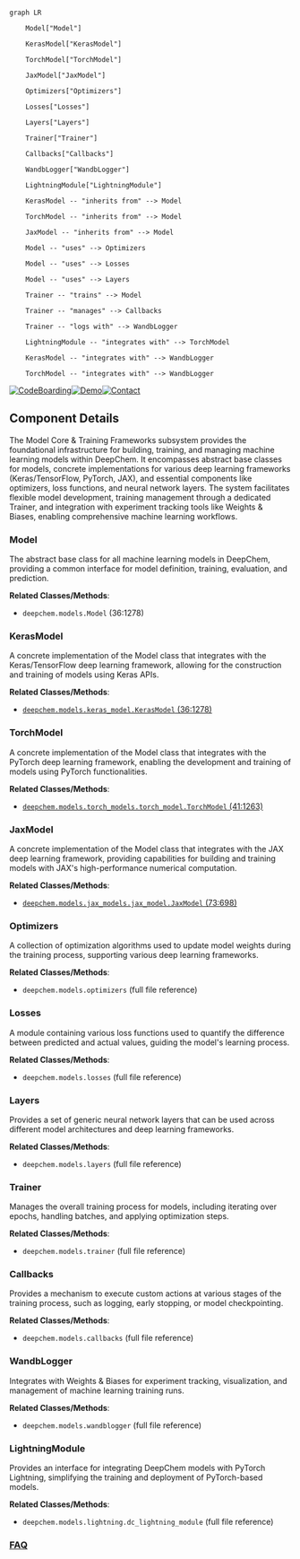 ```mermaid

graph LR

    Model["Model"]

    KerasModel["KerasModel"]

    TorchModel["TorchModel"]

    JaxModel["JaxModel"]

    Optimizers["Optimizers"]

    Losses["Losses"]

    Layers["Layers"]

    Trainer["Trainer"]

    Callbacks["Callbacks"]

    WandbLogger["WandbLogger"]

    LightningModule["LightningModule"]

    KerasModel -- "inherits from" --> Model

    TorchModel -- "inherits from" --> Model

    JaxModel -- "inherits from" --> Model

    Model -- "uses" --> Optimizers

    Model -- "uses" --> Losses

    Model -- "uses" --> Layers

    Trainer -- "trains" --> Model

    Trainer -- "manages" --> Callbacks

    Trainer -- "logs with" --> WandbLogger

    LightningModule -- "integrates with" --> TorchModel

    KerasModel -- "integrates with" --> WandbLogger

    TorchModel -- "integrates with" --> WandbLogger

```

[![CodeBoarding](https://img.shields.io/badge/Generated%20by-CodeBoarding-9cf?style=flat-square)](https://github.com/CodeBoarding/GeneratedOnBoardings)[![Demo](https://img.shields.io/badge/Try%20our-Demo-blue?style=flat-square)](https://www.codeboarding.org/demo)[![Contact](https://img.shields.io/badge/Contact%20us%20-%20contact@codeboarding.org-lightgrey?style=flat-square)](mailto:contact@codeboarding.org)



## Component Details



The Model Core & Training Frameworks subsystem provides the foundational infrastructure for building, training, and managing machine learning models within DeepChem. It encompasses abstract base classes for models, concrete implementations for various deep learning frameworks (Keras/TensorFlow, PyTorch, JAX), and essential components like optimizers, loss functions, and neural network layers. The system facilitates flexible model development, training management through a dedicated Trainer, and integration with experiment tracking tools like Weights & Biases, enabling comprehensive machine learning workflows.



### Model

The abstract base class for all machine learning models in DeepChem, providing a common interface for model definition, training, evaluation, and prediction.





**Related Classes/Methods**:



- `deepchem.models.Model` (36:1278)





### KerasModel

A concrete implementation of the Model class that integrates with the Keras/TensorFlow deep learning framework, allowing for the construction and training of models using Keras APIs.





**Related Classes/Methods**:



- <a href="https://github.com/deepchem/deepchem/blob/master/deepchem/models/keras_model.py#L36-L1278" target="_blank" rel="noopener noreferrer">`deepchem.models.keras_model.KerasModel` (36:1278)</a>





### TorchModel

A concrete implementation of the Model class that integrates with the PyTorch deep learning framework, enabling the development and training of models using PyTorch functionalities.





**Related Classes/Methods**:



- <a href="https://github.com/deepchem/deepchem/blob/master/deepchem/models/torch_models/torch_model.py#L41-L1263" target="_blank" rel="noopener noreferrer">`deepchem.models.torch_models.torch_model.TorchModel` (41:1263)</a>





### JaxModel

A concrete implementation of the Model class that integrates with the JAX deep learning framework, providing capabilities for building and training models with JAX's high-performance numerical computation.





**Related Classes/Methods**:



- <a href="https://github.com/deepchem/deepchem/blob/master/deepchem/models/jax_models/jax_model.py#L73-L698" target="_blank" rel="noopener noreferrer">`deepchem.models.jax_models.jax_model.JaxModel` (73:698)</a>





### Optimizers

A collection of optimization algorithms used to update model weights during the training process, supporting various deep learning frameworks.





**Related Classes/Methods**:



- `deepchem.models.optimizers` (full file reference)





### Losses

A module containing various loss functions used to quantify the difference between predicted and actual values, guiding the model's learning process.





**Related Classes/Methods**:



- `deepchem.models.losses` (full file reference)





### Layers

Provides a set of generic neural network layers that can be used across different model architectures and deep learning frameworks.





**Related Classes/Methods**:



- `deepchem.models.layers` (full file reference)





### Trainer

Manages the overall training process for models, including iterating over epochs, handling batches, and applying optimization steps.





**Related Classes/Methods**:



- `deepchem.models.trainer` (full file reference)





### Callbacks

Provides a mechanism to execute custom actions at various stages of the training process, such as logging, early stopping, or model checkpointing.





**Related Classes/Methods**:



- `deepchem.models.callbacks` (full file reference)





### WandbLogger

Integrates with Weights & Biases for experiment tracking, visualization, and management of machine learning training runs.





**Related Classes/Methods**:



- `deepchem.models.wandblogger` (full file reference)





### LightningModule

Provides an interface for integrating DeepChem models with PyTorch Lightning, simplifying the training and deployment of PyTorch-based models.





**Related Classes/Methods**:



- `deepchem.models.lightning.dc_lightning_module` (full file reference)









### [FAQ](https://github.com/CodeBoarding/GeneratedOnBoardings/tree/main?tab=readme-ov-file#faq)